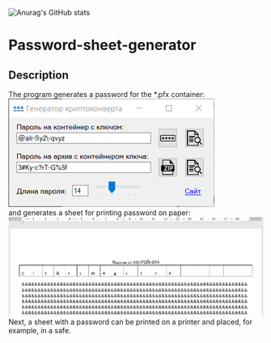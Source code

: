 ![Anurag's GitHub stats](https://github-readme-stats.vercel.app/api?username=sergiomarotco&show_icons=true&theme=radical)
# Password-sheet-generator
## Description
The program generates a password for the *.pfx container:
<br><img src='https://github.com/sergiomarotco/password-sheet-generator/blob/master/Interface.png' />
<br>and generates a sheet for printing password on paper:
<br><img src='https://github.com/sergiomarotco/password-sheet-generator/blob/master/output_example.png' />
Next, a sheet with a password can be printed on a printer and placed, for example, in a safe.
